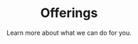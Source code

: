 ---
title: Offerings
subtitle: Learn more about what we can do for you.
layout: offerings
draft: false
about:
- title: Our Story
  content: Founded in 2024 after many years in Silicon Valley. Based in Sydney. AI Trix was created to bring AI to more people and transform how they work.

- title: Our philosophy
  content: We believe in working seamlessly with you existing team and processes. [Learm more about our philosophy](/philosophy). Our approach combines cutting-edge AI technology with practical business sense and decades of project delivery experience, to deliver measurable value.

- title: How we work
  content: Our process is step-by-step, collaborative, and transparent. We start by understanding your unique challenges. We provide an initial report with recommendations, tradeoffs, and cost/time estimates. We design solutions to fit your specific needs. We build paying attention to detail. We honor what's already in place. We offer ongoing support, but when we finish a project, we always give you everything. We want to keep working with you, but we also give you the option to go on without us.

- title: Our offerings
  content: Learn about what we offer below.

offerings:
- title: Education Days
  content: >
    We come on-site and empower your people to use AI.


    Don't know where to begin with AI? We can help your team learn enough that they can start building tools to solve the problems they face in their own work.


    Our Process:


    1. We interview key team members & produce a comprehensive report

    2. We run education days which help people use the technology in their daily work

    3. We follow up with your team regularly to see what questions they have

    
    We offer full-spectrum AI training from basics to advanced competency. We'll run your team through exercises that give them hands-on experience, with practical business applications.
    

    Our education is based on real-world use cases in data extraction, analysis, and reporting.


    We also, after our initial investigation, layer in custom-tailored examples for your team.


    We teach people enough to solve their own problems - and build their own tools - so they can be set free to reinvent their work.


    And finally, we offer regular follow-up sessions to ensure continued success.
  images: [/images/education-days.webp]
  cta:
    link: /contact
    label: Book an education day

- title: Sales & Marketing Personalization
  content: >
    Transform your customer interactions - both prospects and existing customers. Our tools make every interaction feel like you've spent hours preparing it.


    - Hyper-personal engagement with prospects and customers

    - Customized communication for churned customers and vendors
    
    - AI-driven personalization that scales to thousands of emails and interactions per day
    
    - Automated - yet deeply personal - communications
    
    - Custom engagement strategies for different audience segments
    
    - Integration with your CRM
    
    - Personalized outreach that feels human-crafted.
  images: [/images/sales-marketing-personalization.webp]
  cta:
    link: /contact
    label: Personalize your outreach

- title: Automate your work
  content: >
    Tired of the boring, repetitive, tedious, or error-prone parts of your role? Automate them with our help.
    

    We deploy intelligent AI agents and workflows using tools like n8n and make.com. These agents work alongside your team. We include carefully designed approval gates to ensure quality and control and no surprises.


    - Custom AI agent development

    - Human-in-the-loop approval systems
    
    - Process automation with oversight
    
    - Integration with existing workflows & process
    
    - Customizable approval points
    
    - Performance monitoring and optimization
    
    - Seamless team collaboration features such as Slack & email integration.
  images: [/images/n8n.webp]
  cta:
    link: /contact
    label: Do less of the boring stuff


- title: Custom Software Solutions
  content: >
    Only need a few features of your expensive subscription software, but being charged for the whole package?
    

    Need something no one has built yet?
    
    
    We work with you to build simple solutions that perfectly fit your needs.


    - Custom software development

    - Cost-effective SaaS alternatives
    
    - Integration with existing systems
    
    - Scalable and maintainable solutions
    
    - Tailored feature sets
    
    - One-off solutions to replace expensive SaaS tools
    
    - Ongoing support and maintenance
    
    - Future-proof architecture
    
    - Everything you need and nothing you don't


    Pictured: DocWave - an AI tool that lets you make documents with your voice!
  images: [/images/docwave.webp]
  cta:
    link: /contact
    label: Bring your ideas to life

see_also:
- title: "See Also: Best AI Tools For Lawyers in 2025"
  content: See our guide to the best AI tools for laywers in 2025.
  button:
      enable: true
      label: See it on YouTube
      link: https://www.youtube.com/@cadamsdotcom

call_to_action:
  title: Ready to learn some AI Trix?
  content: Contact Us to chat about what we can do for you.
  image: '/images/cta.webp'
  button:
    enable: true
    label: "Contact Us"
    link: "/contact"
---